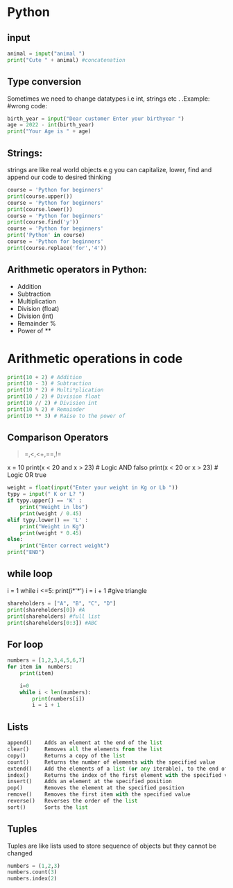# Python

## input

```python
animal = input("animal ")
print("Cute " + animal) #concatenation
```

## Type conversion
Sometimes we need to change datatypes i.e int, strings etc . .Example: #wrong code:

```python 
birth_year = input("Dear customer Enter your birthyear ")
age = 2022 - int(birth_year)
print("Your Age is " + age)
```

## Strings:
strings are like real world objects e.g you can capitalize, lower, find and append our code to desired thinking
```python
course = 'Python for beginners'
print(course.upper())
course = 'Python for beginners'
print(course.lower())
course = 'Python for beginners'
print(course.find('y'))
course = 'Python for beginners'
print('Python' in course)
course = 'Python for beginners'
print(course.replace('for','4'))
```

## Arithmetic operators in Python:
* Addition 
* Subtraction 
* Multiplication 
* Division (float)
* Division (int) 
* Remainder % 
* Power of **

# Arithmetic operations in code
```python
print(10 + 2) # Addition
print(10 - 3) # Subtraction
print(10 * 2) # Multi*plication
print(10 / 2) # Division float
print(10 // 2) # Division int
print(10 % 2) # Remainder
print(10 ** 3) # Raise to the power of
```

## Comparison Operators
>=,<,<+,==,!=

x = 10
print(x < 20 and x > 23) # Logic AND falso
print(x < 20 or x > 23) # Logic OR true


```python
weight = float(input("Enter your weight in Kg or Lb "))
typy = input(" K or L? ")
if typy.upper() == 'K' :
    print("Weight in lbs")
    print(weight / 0.45)
elif typy.lower() == 'L' :
    print("Weight in Kg")
    print(weight * 0.45)
else:
    print("Enter correct weight")
print("END")
```

## while loop
i = 1
while i <=5:
    print(i*'*')
    i = i + 1  #give triangle
    
```python
shareholders = ["A", "B", "C", "D"]
print(shareholders[0]) #A
print(shareholders) #full list
print(shareholders[0:3]) #ABC
```
## For loop
```python
numbers = [1,2,3,4,5,6,7]
for item in  numbers:
    print(item)

    i=0
    while i < len(numbers):
        print(numbers[i])
        i = i + 1
```
## Lists
```python
append()	Adds an element at the end of the list
clear()	    Removes all the elements from the list
copy()	    Returns a copy of the list
count() 	Returns the number of elements with the specified value
extend()	Add the elements of a list (or any iterable), to the end of the current list
index()	    Returns the index of the first element with the specified value
insert()	Adds an element at the specified position
pop()	    Removes the element at the specified position
remove()	Removes the first item with the specified value
reverse()	Reverses the order of the list
sort()	    Sorts the list


```

## Tuples
Tuples are like lists used to store sequence of objects but they cannot be changed
```python
numbers = (1,2,3)
numbers.count(3)
numbers.index(2)
```
